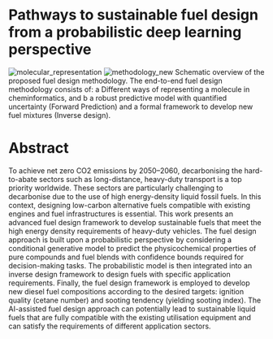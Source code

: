 # Pathways to sustainable fuel design from a probabilistic deep learning perspective

![molecular_representation](https://github.com/user-attachments/assets/e4ec47b4-7f81-435c-bc02-86fe740244a0)
![methodology_new](https://github.com/user-attachments/assets/2df6e7f6-18e2-44ce-8179-9e5b8a07ae6c)
Schematic overview of the proposed fuel design methodology. The
end-to-end fuel design methodology consists of: a Different ways of representing a
molecule in cheminformatics, and b a robust predictive model with quantified uncertainty
(Forward Prediction) and a formal framework to develop new fuel mixtures
(Inverse design).

# Abstract

To achieve net zero CO2 emissions by 2050–2060, decarbonising the hard-to-abate sectors such as long-distance, heavy-duty transport is a top priority worldwide. These sectors are particularly challenging to decarbonise due to the use of high energy-density liquid fossil fuels. In this context, designing low-carbon alternative fuels compatible with existing engines and fuel infrastructures is essential. This work presents an advanced fuel design framework to develop sustainable fuels that meet the high energy density requirements of heavy-duty vehicles. The fuel design approach is built upon a probabilistic perspective by considering a conditional generative model to predict the physicochemical properties of pure compounds and fuel blends with confidence bounds required for decision-making tasks. The probabilistic model is then integrated into an inverse design framework to design fuels with specific application requirements. Finally, the fuel design framework is employed to develop new diesel fuel compositions according to the desired targets: ignition quality (cetane number) and sooting tendency (yielding sooting index). The AI-assisted fuel design approach can potentially lead to sustainable liquid fuels that are fully compatible with the existing utilisation equipment and can satisfy the requirements of different application sectors.


